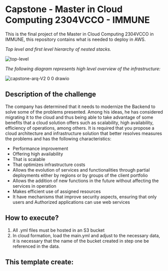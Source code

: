 # Capstone - Master in Cloud Computing 2304VCCO - IMMUNE
This is the final project of the Master in Cloud Computing 2304VCCO in IMMUNE, this repository contains what is needed to deploy in AWS.

*Top level and first level hierarchy of nested stacks.*

![top-level](https://user-images.githubusercontent.com/53886913/219972549-17ba8b71-3e53-4282-bd7d-c0af7f8732e2.png)

*The following diagram represents high level overview of the infrastructure:*

![capstone-arq-V2 0 0 drawio](https://github.com/andres-pulecio/master-capstone/assets/53886913/d1f6edee-48c9-40fe-a88d-e287e6ccb117)

## Description of the challenge

The company has determined that it needs to modernize the Backend to solve some of the problems
presented. Among his ideas, he has considered migrating it to the cloud and thus being able to take advantage of some
benefits that a cloud solution offers such as scalability, high availability, efficiency of
operations, among others.
It is required that you propose a cloud architecture and infrastructure solution that better resolves
measures the problems and has the following characteristics:
- Performance improvement
- Offering high availability
- That is scalable
- That optimizes infrastructure costs
- Allows the evolution of services and functionalities through partial deployments either by regions or by groups of the client portfolio
- Allows the addition of new functions in the future without affecting the services in operation
- Makes efficient use of assigned resources
- It have mechanisms that improve security aspects, ensuring that only users and Authorized applications can use web services

## How to execute?

1. All .yml files must be hosted in an S3 bucket
2. In cloud formation, load the main.yml and adjust to the necessary data, it is necessary that the name of the bucket created in step one be referenced in the data.

## This template create:
